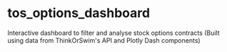 # tos_options_dashboard
 Interactive dashboard to filter and analyse stock options contracts (Built using data from ThinkOrSwim's API and Plotly Dash components)
